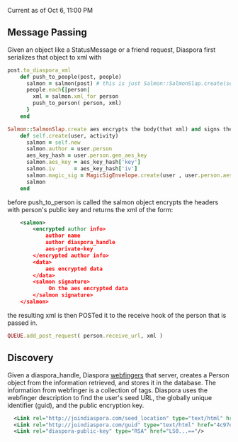 Current as of Oct 6, 11:00 PM

## Message Passing
Given an object like a StatusMessage or a friend request, Diaspora first serializes that object to xml with 

```ruby
post.to_diaspora_xml
    def push_to_people(post, people)
      salmon = salmon(post) # this is just Salmon::SalmonSlap.create(self, post.to_diaspora_xml)
      people.each{|person|
        xml = salmon.xml_for person
        push_to_person( person, xml)
      }
    end

Salmon::SalmonSlap.create aes encrypts the body(that xml) and signs the aes ciphertext
    def self.create(user, activity)
      salmon = self.new
      salmon.author = user.person
      aes_key_hash = user.person.gen_aes_key
      salmon.aes_key = aes_key_hash['key']
      salmon.iv      = aes_key_hash['iv']
      salmon.magic_sig = MagicSigEnvelope.create(user , user.person.aes_encrypt(activity, aes_key_hash))
      salmon
    end
```

before push_to_person is called the salmon object encrypts the headers with person's public key and 
returns the xml of the form:
```xml
    <salmon>
        <encrypted author info>
            author name
            author diaspora_handle
            aes-private-key
        </encrypted author info>
        <data>
            aes encrypted data
        </data>
        <salmon signature>
             On the aes encrypted data
        </salmon signature>
    </salmon>
```
the resulting xml is then POSTed it to the receive hook of the person that is passed in.
```ruby
QUEUE.add_post_request( person.receive_url, xml )
```


## Discovery
Given a diaspora_handle, Diaspora [webfingers](http://webfinger.org/) that server, creates a Person object from the information retrieved, and stores it in the database.  The information from webfinger is a collection of <link> tags. Diaspora uses the webfinger description to find the user's seed URL, the globally unique identifier (guid), and the public encryption key.

```xml
  <Link rel="http://joindiaspora.com/seed_location" type="text/html" href="http://tom.joindiaspora.com/"/>
  <Link rel="http://joindiaspora.com/guid" type="text/html" href="4c97e47634b7da329d000003"/>
  <Link rel="diaspora-public-key" type="RSA" href="LS0...=="/>
```